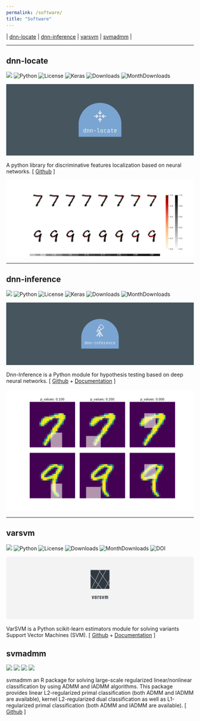 ```yaml
---
permalink: /software/
title: "Software"
---
```


| [dnn-locate](##dnn-locate) | [dnn-inference](##dnn-inference) | [varsvm](##varsvm) | [svmadmm](##svmadmm) |

- - -
## dnn-locate

[![](https://badge.fury.io/py/dnn-locate.svg)](https://pypi.org/project/dnn-locate/)
![Python](https://img.shields.io/badge/python-3-blue.svg)
![License](https://img.shields.io/pypi/l/keras-bert.svg)
![Keras](https://img.shields.io/badge/keras-tf.keras-red.svg)
![Downloads](https://static.pepy.tech/badge/dnn-locate)
![MonthDownloads](https://pepy.tech/badge/dnn-locate/month)

![](/images/software/dnn_loc_logo.png)

A python library for discriminative features localization based on neural networks. [ [Github](https://github.com/statmlben/dnn-locate) ]

![dnn_loc_demo](/images/software/dnn_loc_demo.png)

- - -

## dnn-inference

[![](https://badge.fury.io/py/dnn-inference.svg)](https://pypi.org/project/dnn-inference/)
![Python](https://img.shields.io/badge/python-3-blue.svg)
![License](https://img.shields.io/pypi/l/keras-bert.svg)
![Keras](https://img.shields.io/badge/keras-tf.keras-red.svg)
![Downloads](https://static.pepy.tech/badge/dnn-inference)
![MonthDownloads](https://pepy.tech/badge/dnn-inference/month)

![](/images/software/dnn_inf.png)

Dnn-Inference is a Python module for hypothesis testing based on deep neural networks. [ [Github](https://github.com/statmlben/dnn-inference) + [Documentation](https://dnn-inference.readthedocs.io) ]

![](/images/software/dnn_inf_demo.png)

- - -

## varsvm

[![](https://badge.fury.io/py/varsvm.svg)](https://pypi.org/project/varsvm/)
![Python](https://img.shields.io/badge/python-3-blue.svg)
![License](https://img.shields.io/pypi/l/keras-bert.svg)
![Downloads](https://static.pepy.tech/badge/varsvm)
![MonthDownloads](https://pepy.tech/badge/varsvm/month)
![DOI](https://zenodo.org/badge/DOI/10.5281/zenodo.3830281.svg)

![](/images/software/varsvm_logo.png)

VarSVM is a Python scikit-learn estimators module for solving variants Support Vector Machines (SVM). [ [Github](https://github.com/statmlben/Variant-SVM) + [Documentation](https://variant-svm.readthedocs.io) ]

## svmadmm

[![](https://www.r-pkg.org/badges/version/svmadmm?color=green)](https://cran.r-project.org/package=svmadmm)
[![](http://cranlogs.r-pkg.org/badges/grand-total/svmadmm?color=red)](https://cran.r-project.org/package=svmadmm)
[![](http://cranlogs.r-pkg.org/badges/last-month/svmadmm?color=blue)](https://cran.r-project.org/package=svmadmm)
[![](http://cranlogs.r-pkg.org/badges/last-week/svmadmm?color=green)](https://cran.r-project.org/package=svmadmm)

svmadmm an R package for solving large-scale regularized linear/nonlinear classification by using ADMM and IADMM algorithms. This package provides linear L2-regularized primal classification (both ADMM and IADMM are available), kernel L2-regularized dual classification as well as L1-regularized primal classification (both ADMM and IADMM are available). [ [Github](https://github.com/statmlben/svmadmm) ]
